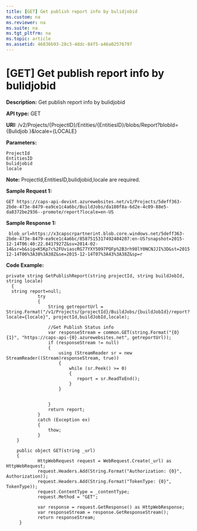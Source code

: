 ```yaml
---
title: [GET] Get publish report info by bulidjobid
ms.custom: na
ms.reviewer: na
ms.suite: na
ms.tgt_pltfrm: na
ms.topic: article
ms.assetid: 46836b93-28c3-4ddc-84f5-a46a02576797
---
```

# [GET] Get publish report info by bulidjobid
**Description:** Get publish report info by bulidjobid

**API type:** GET

**URI:** /v2/Projects/{ProjectID}/Entities/{EntitiesID}/blobs/Report?blobId={Bulidjob }&locale={LOCALE}

**Parameters:**  

	ProjectId  
    EntitiesID
	bulidjobid
    locale

	
**Note:**  ProjectId,EntitiesID,bulidjobid,locale are required.
  
**Sample Request 1:** 

	GET https://caps-api-devint.azurewebsites.net/v1/Projects/5deff363-2bde-473e-8479-ea9ce1c4a6bc/BuildJobs/da180f8a-6d2e-4c09-88e5-da8372be2936--promote/report?locale=en-US 
  

**Sample Response 1:** 
```
 blob_url=https://x3capscrpartnerint.blob.core.windows.net/5deff363-2bde-473e-8479-ea9ce1c4a6bc/8587515317492404207:en-US?snapshot=2015-12-14T06:40:22.8417927Z&sv=2014-02-14&sr=b&sig=KSKp7c%2FUviascRG77YXY5097PQFp%2B3rh98lY0NCNJJI%3D&st=2015-12-14T06%3A38%3A38Z&se=2015-12-14T07%3A43%3A38Z&sp=r

```

**Code Example:** 
```
private string GetPublishReport(string projectId, string buildJobId, string locale)
  {
  string report=null;
            try
            {
                String getreportUrl = String.Format("/v1/Projects/{projectId}/BuildJobs/{buildJobId}/report?locale={locale}", projectId,buildJobId,locale);

                //Get Publish Status info
                var responseStream = common.GET(string.Format("{0}{1}", "https://caps-api-{0}.azurewebsites.net", getreportUrl));
                if (responseStream != null)
                {
                    using (StreamReader sr = new StreamReader((Stream)responseStream, true))
                    {
                        while (sr.Peek() >= 0)
                        {
                           report = sr.ReadToEnd();
                        }
                    }

                 
                }
                return report;
            }
            catch (Exception ex)
            {
                thow;
            }
    }
		
	public object GET(string _url)
    {
            HttpWebRequest request = WebRequest.Create(_url) as HttpWebRequest;
            request.Headers.Add(String.Format("Authorization: {0}", Authorization));
            request.Headers.Add(String.Format("TokenType: {0}", TokenType));
            request.ContentType = _contentType;
            request.Method = "GET";

            var response = request.GetResponse() as HttpWebResponse;
            var responseStream = response.GetResponseStream();
            return responseStream;
     }
		
   
	
```